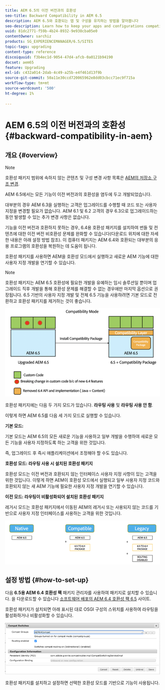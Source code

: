 ```yaml
---
title: AEM 6.5의 이전 버전과의 호환성
seo-title: Backward Compatibility in AEM 6.5
description: AEM 6.5와 호환되는 앱 및 구성을 유지하는 방법을 알아봅니다
seo-description: Learn how to keep your apps and configurations compatible with AEM 6.5
uuid: 81dc2771-f59b-4b24-8932-9e938cba05e0
contentOwner: sarchiz
products: SG_EXPERIENCEMANAGER/6.5/SITES
topic-tags: upgrading
content-type: reference
discoiquuid: f3b4ec1d-9054-47d4-afcb-0a0121b94190
docset: aem65
feature: Upgrading
exl-id: c432a014-2dab-4c49-a25b-e4f461d13f9b
source-git-commit: 50a11e30ccd720065962e8dd03cbcc71ec9f715a
workflow-type: tm+mt
source-wordcount: '500'
ht-degree: 1%

---
```


# AEM 6.5의 이전 버전과의 호환성{#backward-compatibility-in-aem}

## 개요 {#overview}

>[!NOTE]
>
>호환성 패키지 범위에 속하지 않는 콘텐츠 및 구성 변경 사항 목록은 [AEM의 저장소 구조 변경](/help/sites-deploying/repository-restructuring.md).

AEM 6.5에서는 모든 기능이 이전 버전과의 호환성을 염두에 두고 개발되었습니다.

대부분의 경우 AEM 6.3을 실행하는 고객은 업그레이드를 수행할 때 코드 또는 사용자 지정을 변경할 필요가 없습니다. AEM 6.1 및 6.2 고객의 경우 6.3으로 업그레이드하는 동안 발생할 수 있는 추가 변경 사항은 없습니다.

기능을 이전 버전과 호환하지 못하는 경우, 6.4용 호환성 패키지를 설치하여 번들 및 컨텐츠에 대한 이전 버전 비호환성 문제를 완화할 수 있습니다(다운로드 위치에 대한 자세한 내용은 아래 설정 방법 참조). 이 컴퓨터 패키지는 AEM 6.4와 호환되는 대부분의 응용 프로그램의 호환성을 복원하는 데 도움이 됩니다.

호환성 패키지를 사용하면 AEM을 호환성 모드에서 실행하고 새로운 AEM 기능에 대한 사용자 지정 개발을 연기할 수 있습니다.

>[!NOTE]
>
>호환성 패키지는 AEM 6.5 호환성에 필요한 개발을 유예하는 임시 솔루션일 뿐이며 업그레이드 직후 개발을 통해 호환성 문제를 해결할 수 없는 경우에만 마지막 옵션으로 권장됩니다. 6.5 기반의 사용자 지정 개발 및 전체 6.5 기능을 사용하려면 기본 모드로 전환하고 호환성 패키지를 제거하는 것이 좋습니다.

![sase](assets/sase.png)

호환성 패키지에는 다음 두 가지 모드가 있습니다. **라우팅 사용** 및 **라우팅 사용 안 함**.

이렇게 하면 AEM 6.5를 다음 세 가지 모드로 실행할 수 있습니다.

**기본 모드:**

기본 모드는 AEM 6.5의 모든 새로운 기능을 사용하고 일부 개발을 수행하여 새로운 모든 기능을 사용자 지정하도록 하는 고객을 위한 것입니다.

즉, 업그레이드 후 즉시 애플리케이션에서 조정해야 할 수도 있습니다.

**호환성 모드: 라우팅 사용 시 설치된 호환성 패키지**

호환성 모드는 이전 버전과 호환되지 않는 인터페이스 사용자 지정 사항이 있는 고객을 위한 것입니다. 이렇게 하면 AEM이 호환성 모드에서 실행되고 일부 사용자 지정 코드와 호환되지 않는 새 AEM 기능에 필요한 사용자 지정 개발을 연기할 수 있습니다.

**이전 모드: 라우팅이 비활성화되어 설치된 호환성 패키지**

레거시 모드는 호환성 패키지에서 이동된 AEM의 레거시 또는 사용되지 않는 코드를 기반으로 사용자 지정 인터페이스를 사용하는 고객을 위한 것입니다.

![삽트](assets/sapte.png)

## 설정 방법 {#how-to-set-up}

다음 **6.5용 AEM 6.4 호환성 팩** 패키지 관리자를 사용하여 패키지로 설치할 수 있습니다. 을 다운로드할 수 있습니다 [소프트웨어 배포의 AEM 6.4 호환성 팩 6.5](https://experience.adobe.com/#/downloads/content/software-distribution/en/aem.html?fulltext=compat*&amp;orderby=%40jcr%3Acontent%2Fjcr%3AlastModified&amp;orderby.sort=desc&amp;layout=list&amp;p.offset=0&amp;p.limit=20&amp;package=%2Fcontent%2Fsoftware-distribution%2Fen%2Fdetails.html%2Fcontent%2Fdam%2Faem%2Fpublic%2Fadobe%2Fpackages%2Fcq650%2Fcompatpack%2Faem-compat-cq65-to-cq64) 사이트.

호환성 패키지가 설치되면 아래 표시된 대로 OSGI 구성의 스위치를 사용하여 라우팅을 활성화하거나 비활성화할 수 있습니다.

![압축 스위치](assets/compat-switches.png)

호환성 패키지를 설치하고 설정하면 선택한 호환성 모드를 기반으로 기능이 사용됩니다.
